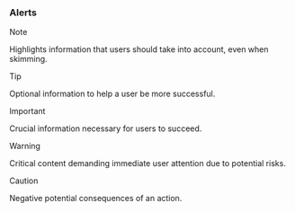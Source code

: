 ### Alerts

> [!NOTE]  
> Highlights information that users should take into account, even when skimming.

> [!TIP]
> Optional information to help a user be more successful.

> [!IMPORTANT]  
> Crucial information necessary for users to succeed.

> [!WARNING]  
> Critical content demanding immediate user attention due to potential risks.

> [!CAUTION]
> Negative potential consequences of an action.

<div id="box" class="jxgbox" style="width:480px; height:360px; margin: auto;"></div>

<script>
    var board = JXG.JSXGraph.initBoard('box', {
        boundingbox: [-5, 10, 7, -6],
        axis:true,
        showCopyright: false,
        showNavigation: false
    });
    board.suspendUpdate();
    var p = [];
    p[0] = board.create('point', [-1,-2], {size:2});
    p[1] = board.create('point', [6,5], {size:2});
    p[2] = board.create('point', [-0.5,1], {size:2});
    p[3] = board.create('point', [3,3], {size:2});
    var f = JXG.Math.Numerics.lagrangePolynomial(p);
    var graph = board.create('functiongraph', [f,-10, 10]);

    var g = function(x) {
        return JXG.Math.Numerics.D(f)(x)-(p[1].Y()-p[0].Y())/(p[1].X()-p[0].X());
    };

    var r = board.create('glider', [
                        function() { return JXG.Math.Numerics.root(g,(p[0].X()+p[1].X())*0.5); },
                        function() { return f(JXG.Math.Numerics.root(g,(p[0].X()+p[1].X())*0.5)); },
                        graph], {name:' ',size:4,fixed:true});
    board.create('tangent', [r], {strokeColor:'#ff0000'});
    line = board.create('line',[p[0],p[1]],{strokeColor:'#ff0000',dash:1});

    board.unsuspendUpdate();
</script>
